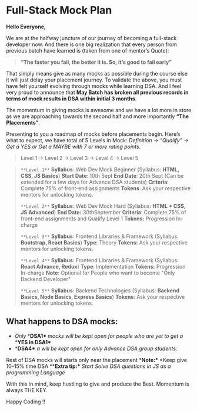 # Full-Stack Mock Plan

**Hello Everyone,**

We are at the halfway juncture of our journey of becoming a full-stack developer now. And there is one big realization that every person from previous batch have learned is (taken from one of mentor’s Quote):

> **“The faster you fail, the better it is. So, it’s good to fail early”**

That simply means give as many mocks as possible during the course else it will just delay your placement journey. To validate the above, you must have felt yourself evolving through mocks while learning DSA. And I feel very proud to announce that **May Batch has broken all previous records in terms of mock results in DSA within initial 3 months**.

The momentum in giving mocks is awesome and we have a lot more in store as we are approaching towards the second half and more importantly **“The Placements”**.

Presenting to you a roadmap of mocks before placements begin. Here’s what to expect, we have total of 5 Levels in Mock:
*Definition → “Qualify” -> Get a YES or Get a MAYBE with 7 or more rating points.*

> Level 1 → Level 2 → Level 3 → Level 4 → Level 5

> `**Level 1**`
> **Syllabus**: Web Dev Mock Beginner (Syllabus: **HTML, CSS, JS Basics**)
> **Start Date**: 10th Sept
> **End Date**: 20th Sept (Can be extended for a few days for Advance DSA students)
> **Criteria**: Complete 75% of front-end assignments
> **Tokens**: Ask your respective mentors for unlocking tokens.
>
> `**Level 2**`
> **Syllabus**: Web Dev Mock Hard (Syllabus: **HTML + CSS, JS Advanced**)
> **End Date:** 30thSeptember
> **Criteria**: Complete 75% of front-end assignments and Qualify Level 1
> **Tokens:** Progression In-charge
>
> `**Level 3**`
> **Syllabus**: Frontend Libraries & Framework (Syllabus: **Bootstrap, React Basics**)
> **Type**: Theory
> **Tokens:** Ask your respective mentors for unlocking tokens.
>
> `**Level 4**`
> **Syllabus**: Frontend Libraries & Framework (Syllabus: **React Advance, Redux**)
> **Type**: Implementation
> **Tokens:** Progression In-charge
> **Note**: Optional for People who want to become "Only Backend Developer"
>
> `**Level 5**`
> **Syllabus**: Backend Technologies (Syllabus: **Backend Basics, Node Basics, Express Basics**)
> **Tokens**: Ask your respective mentors for unlocking tokens.

## **What happens to DSA mocks:**

- *Only* ***DSA1\*** *mocks will be kept open for people who are yet to get a* ***YES in DSA1\***
- ***DSA4\*** *a will be kept open for only Advance DSA group students.*

Rest of DSA mocks will starts only near the placement
***Note:\*** *Keep give 10–15% time DSA
****Extra tip:\*** *Start Solve DSA questions in JS as a programming Language*

With this in mind, keep hustling to give and produce the Best. Momentum is always THE KEY.

Happy Coding !!